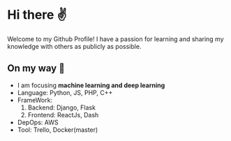 # Hi there :v:
Welcome to my Github Profile!
I have a passion for learning and sharing my knowledge with others as publicly as possible.
## On my way :running:
- I am focusing **machine learning and deep learning**
- Language: Python, JS, PHP, C++
- FrameWork: 
  1.  Backend: Django, Flask
  2.  Frontend: ReactJs, Dash
- DepOps: AWS
- Tool: Trello, Docker(master)
